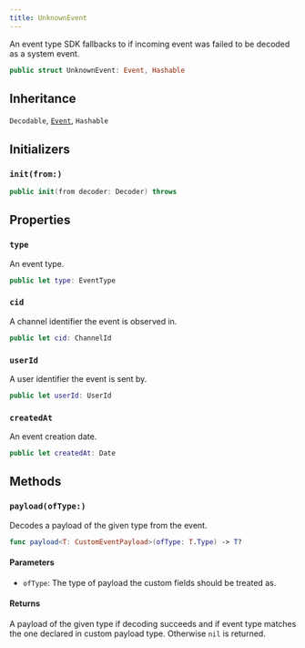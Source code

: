 ```yaml
---
title: UnknownEvent
---
```


An event type SDK fallbacks to if incoming event was failed to be
decoded as a system event.

``` swift
public struct UnknownEvent: Event, Hashable 
```

## Inheritance

`Decodable`, [`Event`](../../../../web-socket-client/events/event), `Hashable`

## Initializers

### `init(from:)`

``` swift
public init(from decoder: Decoder) throws 
```

## Properties

### `type`

An event type.

``` swift
public let type: EventType
```

### `cid`

A channel identifier the event is observed in.

``` swift
public let cid: ChannelId
```

### `userId`

A user identifier the event is sent by.

``` swift
public let userId: UserId
```

### `createdAt`

An event creation date.

``` swift
public let createdAt: Date
```

## Methods

### `payload(ofType:)`

Decodes a payload of the given type from the event.

``` swift
func payload<T: CustomEventPayload>(ofType: T.Type) -> T? 
```

#### Parameters

  - `ofType`: The type of payload the custom fields should be treated as.

#### Returns

A payload of the given type if decoding succeeds and if event type matches the one declared in custom payload type. Otherwise `nil` is returned.
